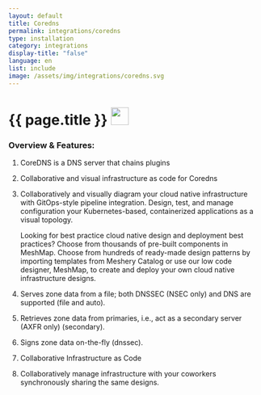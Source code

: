 ```yaml
---
layout: default
title: Coredns
permalink: integrations/coredns
type: installation
category: integrations
display-title: "false"
language: en
list: include
image: /assets/img/integrations/coredns.svg
---
```


<h1>{{ page.title }} <img src="{{ page.image }}" style="width: 35px; height: 35px;" /></h1>


<!-- This needs replaced with the Category property, not the sub-category.
 #### Category: coredns -->

### Overview & Features:
1. CoreDNS is a DNS server that chains plugins

2. Collaborative and visual infrastructure as code for Coredns

4. 
    Collaboratively and visually diagram your cloud native infrastructure with GitOps-style pipeline integration. Design, test, and manage configuration your Kubernetes-based, containerized applications as a visual topology.



    Looking for best practice cloud native design and deployment best practices? Choose from thousands of pre-built components in MeshMap. Choose from hundreds of ready-made design patterns by importing templates from Meshery Catalog or use our low code designer, MeshMap, to create and deploy your own cloud native infrastructure designs.



5. Serves zone data from a file; both DNSSEC (NSEC only) and DNS are supported (file and auto).

6. Retrieves zone data from primaries, i.e., act as a secondary server (AXFR only) (secondary).

7. Signs zone data on-the-fly (dnssec).

8. Collaborative Infrastructure as Code

9. Collaboratively manage infrastructure with your coworkers synchronously sharing the same designs.

